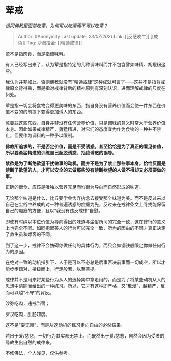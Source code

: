 # 荤戒
*请问佛教里面禁吃荤，为何可以吃素而不可以吃荤？*

> Author: #Anonymity
> Last update: *23/07/2021*
> Link: [[反感吹牛]] [[戒色]]
> Tag:
> 沙海拾金: [[精通戒律]]

荤不是指肉食，而是指调味料。

有人已经写出来了，认为荤是指特定的几种调味料而并不包含譬如味精、胡椒粉这些。

我认为并非如此，否则佛教就没有“精通戒律“这种成就可言了——这并不是指背戒律原文背得熟，而是指对戒律背后的精神原则有深刻认识，进而理解戒律的尺度在何处。

荤是指一切会将食物变得更美味的东西，指自身没有营养价值而会使一件东西在价值不变的的前提下变得更加诱人的东西。

葱姜蒜这些东西，自身并非没有任何营养价值，只是调味的意义时常大于营养价值本身。因此如果戒律精严，勇猛精进，对它们的态度宜为作为食物的一种并不禁止，但要作为调料的一种予以限制。

**佛教所追求的，不是否定价值，而是不受诱惑。甚至恰恰是为了真正的看见价值，所以要勇猛精进的训练自己超脱诱惑、拒绝诱惑的误导。**

**禁欲是为了断绝欲望干扰做事的动机，而并不是为了禁止那些事本身。恰恰反而是禁断了欲望的人，才可以安全的去做那些没有禁断欲望的人做不得却又必须要做的事。**

正确的僧食，应该是唯独以营养充足而均衡为导向而自然形成的味道。

无论那个味道是什么，比丘要学会舍弃执念去接受那个味道为美。而不是反过来以自己在尘俗中养成的对一种普遍诱惑的痴癮为先，反过来在戒律条文上寻找能保留自己的痴癮的方便，且以“我没有违反戒律”自慰。

即使有时纯以本位价值为导向得出的味道与尘俗所习的完全一致，这在修行的意义上也完全不同。如同抱起美人的行为可以完全一致，所为的因由的不同才真正决定了救生员和嫖客的不同。

到了这一步，戒律不会妨碍你做任何的具体行为，而只会如钢铁般限定你做任何行为的原因。

在绝对一致的动机指引下，人于是可以不必总是后事否决前事而一切成空，所以才能步步踏对，拾级而上，行走般若，以至菩提。

戒律并不是用来将某些行为从人的选择集中拿走用的，而是为了将某些动机从人的思想中清除而给出的一种练习。所以，它才有这种即严格、又“散漫”，越精严，反而可以越“不守”的背反。

沙弥吃肉，违戒当罚；

罗汉吃肉，肚肠超度。

这不是“耍无赖”，而是从这动机的练习走向自由的必然结果。

若出于爱/慈悲，一切行为其实都无禁止。而既然出于爱/慈悲，自然会因为受者的缘故生出自然的戒律来。

不修佛法，个人浅见，仅供参考。
